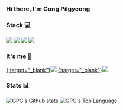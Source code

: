 ### Hi there, I'm Gong Pilgyeong
### Stack 💻
<img src="https://img.shields.io/badge/Python-3776AB?style=flat-square&logo=Python&logoColor=white"/> <img src="https://img.shields.io/badge/MySQL-4479A1?style=flat-square&logo=MySQL&logoColor=white"/> <img src="https://img.shields.io/badge/PostgreSQL-4169E1?style=flat-square&logo=PostgreSQL&logoColor=white"/> <img src="https://img.shields.io/badge/Google Analytics-E37400?style=flat-square&logo=Google Analytics&logoColor=white"/>

### It's me 🎈
<a href="https://velog.io/@gpg" target="_blank">{:target="_blank"}<img src="https://img.shields.io/badge/velog-20C997?style=flat-square&logo=Velog&logoColor=white"/></a> <a href="mailto:gpgdatalab@gmail.com" target="_blank">{:target="_blank"}<img src="https://img.shields.io/badge/Gmail-EA4335?style=flat-square&logo=Gmail&logoColor=white"/></a>

### Stats 📊
![GPG's Github stats](https://github-readme-stats.vercel.app/api?username=pilgyeong&show_icons=true&theme=tokyonight)
![GPG's Top Language](https://github-readme-stats.vercel.app/api/top-langs/?username=pilgyeong&layout=compact&theme=tokyonight)

<!--
**pilgyeong/pilgyeong** is a ✨ _special_ ✨ repository because its `README.md` (this file) appears on your GitHub profile.

Here are some ideas to get you started:

- 🔭 I’m currently working on ...
- 🌱 I’m currently learning ...
- 👯 I’m looking to collaborate on ...
- 🤔 I’m looking for help with ...
- 💬 Ask me about ...
- 📫 How to reach me: ...
- 😄 Pronouns: ...
- 🔨Stack🔧
-->
